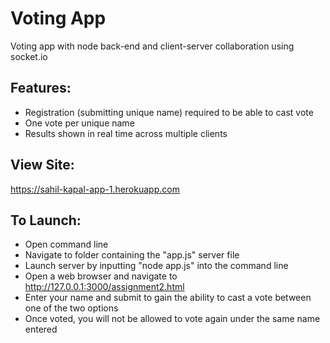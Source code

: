 # Voting App
Voting app with node back-end and client-server collaboration using socket.io

## Features:

- Registration (submitting unique name) required to be able to cast vote
- One vote per unique name
- Results shown in real time across multiple clients

## View Site:
https://sahil-kapal-app-1.herokuapp.com

## To Launch:

- Open command line
- Navigate to folder containing the "app.js" server file
- Launch server by inputting "node app.js" into the command line
- Open a web browser and navigate to http://127.0.0.1:3000/assignment2.html
- Enter your name and submit to gain the ability to cast a vote between one of the two options
- Once voted, you will not be allowed to vote again under the same name entered

